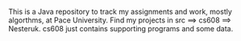 This is a Java repository to track my assignments and work, mostly algorthms, at Pace University. Find my projects in src ==> cs608 ==> Nesteruk. cs608 just contains supporting programs and some data.
